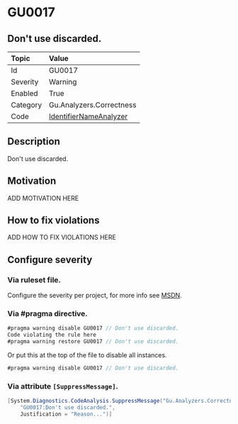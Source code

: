 # GU0017
## Don't use discarded.

| Topic    | Value
| :--      | :--
| Id       | GU0017
| Severity | Warning
| Enabled  | True
| Category | Gu.Analyzers.Correctness
| Code     | [IdentifierNameAnalyzer](https://github.com/DotNetAnalyzers/Gu.Analyzers/blob/master/Gu.Analyzers/Analyzers/IdentifierNameAnalyzer.cs)


## Description

Don't use discarded.

## Motivation

ADD MOTIVATION HERE

## How to fix violations

ADD HOW TO FIX VIOLATIONS HERE

<!-- start generated config severity -->
## Configure severity

### Via ruleset file.

Configure the severity per project, for more info see [MSDN](https://msdn.microsoft.com/en-us/library/dd264949.aspx).

### Via #pragma directive.
```C#
#pragma warning disable GU0017 // Don't use discarded.
Code violating the rule here
#pragma warning restore GU0017 // Don't use discarded.
```

Or put this at the top of the file to disable all instances.
```C#
#pragma warning disable GU0017 // Don't use discarded.
```

### Via attribute `[SuppressMessage]`.

```C#
[System.Diagnostics.CodeAnalysis.SuppressMessage("Gu.Analyzers.Correctness", 
    "GU0017:Don't use discarded.", 
    Justification = "Reason...")]
```
<!-- end generated config severity -->